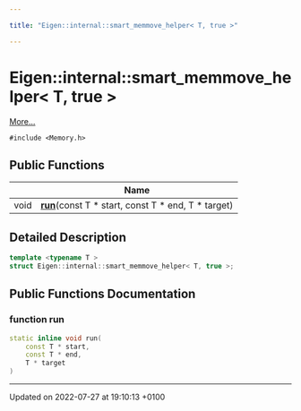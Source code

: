 ```yaml
---

title: "Eigen::internal::smart_memmove_helper< T, true >"

---
```


# Eigen::internal::smart_memmove_helper< T, true >



 [More...](#detailed-description)


`#include <Memory.h>`

## Public Functions

|                | Name           |
| -------------- | -------------- |
| void | **[run](http://example.org/classes/structeigen_1_1internal_1_1smart__memmove__helper_3_01t_00_01true_01_4/#function-run)**(const T * start, const T * end, T * target) |

## Detailed Description

```cpp
template <typename T >
struct Eigen::internal::smart_memmove_helper< T, true >;
```

## Public Functions Documentation

### function run

```cpp
static inline void run(
    const T * start,
    const T * end,
    T * target
)
```


-------------------------------

Updated on 2022-07-27 at 19:10:13 +0100